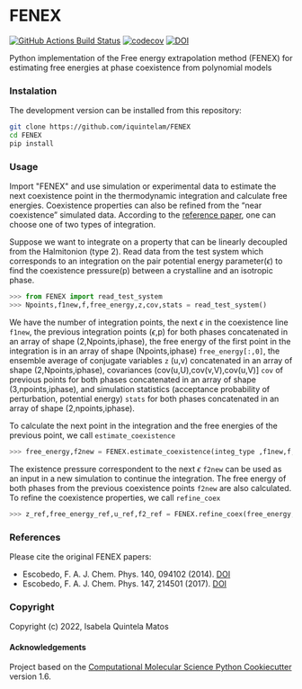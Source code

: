 FENEX
==============================
[//]: # (Badges)
[![GitHub Actions Build Status](https://github.com/REPLACE_WITH_OWNER_ACCOUNT/FENEX/workflows/CI/badge.svg)](https://github.com/REPLACE_WITH_OWNER_ACCOUNT/FENEX/actions?query=workflow%3ACI)
[![codecov](https://codecov.io/gh/REPLACE_WITH_OWNER_ACCOUNT/FENEX/branch/master/graph/badge.svg)](https://codecov.io/gh/REPLACE_WITH_OWNER_ACCOUNT/FENEX/branch/master)
[![DOI](https://doi.org/10.1063/1.4866764.svg)](https://doi.org/10.1063/1.4866764)


Python implementation of the Free energy extrapolation method (FENEX) for estimating free energies at phase coexistence from polynomial models 

### Instalation

The development version can be installed from this repository:
```bash
git clone https://github.com/iquintelam/FENEX
cd FENEX
pip install
```
### Usage

Import "FENEX" and use simulation or experimental data to estimate the next coexistence point in the thermodynamic integration and calculate free energies. Coexistence properties can also be refined from the “near coexistence” simulated data. According to the [reference paper](https://doi.org/10.1063/1.5006047), one can choose one of two types of integration.

Suppose we want to integrate on a property that can be linearly decoupled from the Halmitonion (type 2).
Read data from the test system which corresponds to an integration on the pair potential energy parameter($\epsilon$) to find the coexistence pressure(p) between a crystalline and an isotropic phase.

```python
>>> from FENEX import read_test_system
>>> Npoints,f1new,f,free_energy,z,cov,stats = read_test_system() 
```
We have the number of integration points, the next $\epsilon$ in the coexistence line `f1new`, the previous integration points ($\epsilon$,p) for both phases concatenated in an array of shape (2,Npoints,iphase), the free energy of the first point in the integration is in an array of shape (Npoints,iphase) `free_energy[:,0]`, the ensemble average of conjugate variables `z` (u,v) concatenated in an array of shape (2,Npoints,iphase), covariances (cov(u,U),cov(v,V),cov(u,V)] `cov` of previous points for both phases concatenated in an array of shape (3,npoints,iphase), and simulation statistics (acceptance probability of perturbation, potential energy) `stats` for both phases concatenated in an array of shape (2,npoints,iphase).

To calculate the next point in the integration and the free energies of the previous point, we call `estimate_coexistence`
```python
>>> free_energy,f2new = FENEX.estimate_coexistence(integ_type ,f1new,f,free_energy, z, cov) 
```
The existence pressure correspondent to the next $\epsilon$ `f2new` can be used as an input in a new simulation to continue the integration. The free energy of both phases from the previous coexistence points `f2new` are also calculated.
To refine the coexistence properties, we call `refine_coex`

```python
>>> z_ref,free_energy_ref,u_ref,f2_ref = FENEX.refine_coex(free_energy,z,cov,f,stats[1,:,:])
```
### References

Please cite the original FENEX papers: 
* Escobedo, F. A. J. Chem. Phys. 140, 094102 (2014). [DOI](https://doi.org/10.1063/1.4866764)
* Escobedo, F. A. J. Chem. Phys. 147, 214501 (2017). [DOI](https://doi.org/10.1063/1.5006047)

### Copyright

Copyright (c) 2022, Isabela Quintela Matos


#### Acknowledgements
 
Project based on the 
[Computational Molecular Science Python Cookiecutter](https://github.com/molssi/cookiecutter-cms) version 1.6.